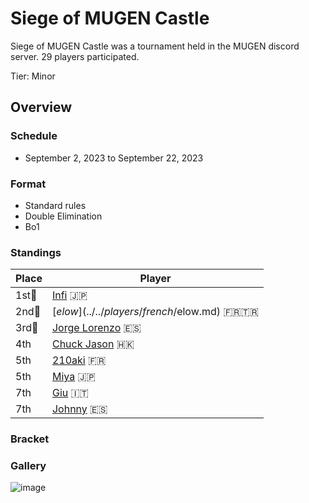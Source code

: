 # Siege of MUGEN Castle

Siege of MUGEN Castle was a tournament held in the MUGEN discord server.
29 players participated. 

Tier: Minor

## Overview

### Schedule
- September 2, 2023 to September 22, 2023

### Format
- Standard rules
- Double Elimination
- Bo1

### Standings

|Place|Player|
|-|-|
|1st:1st_place_medal:|[Infi](../../players/japanese/infi.md) :jp:|
|2nd:2nd_place_medal:|[$elow](../../players/french/$elow.md) :fr::tr:|
|3rd:3rd_place_medal:|[Jorge Lorenzo](../../players/spanish/jorge.md) :es:|
|4th|[Chuck Jason](../../players/chinese/chuckjason.md) :hong_kong:|
|5th|[210aki](../../players/french/210aki.md) :fr:|
|5th|[Miya](../../players/japanese/miya.md) :jp:|
|7th|[Giu](../../players/italian/giu.md) :it:|
|7th|[Johnny](../../players/spanish/johnny.md) :es:|

### Bracket

### Gallery

![image](https://github.com/inabikarilibrary/inalib/assets/110833255/e0f2a497-94c6-439f-a5c1-0ef63a3e150a)
